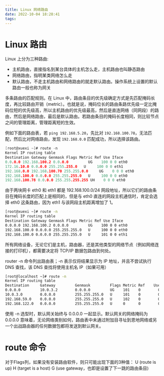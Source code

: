 ```yaml
---
title: Linux 网络路由
date: 2022-10-04 18:28:41
tags:
---
```


# Linux 路由
Linux 上分为三种路由:

- 主机路由，直接指名到某台具体的主机怎么走，主机路由也叫静态路由
- 网络路由，指明某类网络怎么走
- 默认路由，不走主机路由和网络路由的就走默认路由。操作系统上设置的默认路由一般也称为网关

多条路由的匹配规则。在 Linux 中，路由条目的优先级确定方式是先匹配掩码长度，再比较路由开销（metric）。也就是说，掩码位长的路由条路优先级一定比掩码位短的优先级高，所以主机路由的优先级最高，然后是直连网络（同网段）的路由，然后是网络路由，最后是默认路由。若路由条目的掩码长度相同，则比较节点之间的管理距离，管理距离短的生效。



例如下面的路由表，若 `ping 192.168.5.20`，先比对 `192.168.100.78`，无法匹配，然后比对网络路由，发现 `192.168.0.0` 匹配成功，所以选择该路由。


```c
[root@xuexi ~]# route -n
Kernel IP routing table
Destination Gateway Genmask Flags Metric Ref Use Iface
0.0.0.0 192.168.100.2 0.0.0.0         UG    100 0 0 eth0
172.16.10.0 0.0.0.0 255.255.255.0   U     100 0 0 eth1
192.168.0.0 192.168.100.70 255.255.0.0     UG    0 0 0 eth0
192.168.100.0 0.0.0.0 255.255.255.0   U     100 0 0 eth0
192.168.100.78 0.0.0.0 255.255.255.255 UH    0 0 0 eth0
```


由于两块网卡 eth0 和 eth1 都是 192.168.100.0/24 网段地址，所以它们的路由条目在掩码长度的匹配上是相同的，但是与 eth0 直连的网段主机通信时，肯定会选择 eth0 这条路由，因为 eth1 与该网段主机距离增加了 1。

```bash
[root@xuexi ~]# route -n
Kernel IP routing table
Destination Gateway Genmask Flags Metric Ref Use Iface
0.0.0.0 192.168.100.2 0.0.0.0         UG    100 0 0 eth0
192.168.100.0 0.0.0.0 255.255.255.0   U     100 0 0 eth0
192.168.100.0 0.0.0.0 255.255.255.0   U     101 0 0 eth1
```

所有网络设备，无论它们是主机，路由器，还是其他类型的网络节点（例如网络连接的打印机），都需要决定将 TCP/IP 数据包路由到何处。


router -n 命令列出路由表；-n 表示仅将结果显示为 IP 地址，并且不尝试执行 DNS 查找，该 DNS 查找将使用主机名 IP（如果可用）

```bash
[root@localhost ~]# route -n
Kernel IP routing table
Destination     Gateway         Genmask         Flags Metric Ref    Use Iface
0.0.0.0         10.0.3.2        0.0.0.0         UG    101    0        0 enp0s8
10.0.3.0        0.0.0.0         255.255.255.0   U     101    0        0 enp0s8
192.168.59.0    0.0.0.0         255.255.255.0   U     102    0        0 enp0s3
192.168.122.0   0.0.0.0         255.255.255.0   U     0      0        0 virbr0
```

使用 -n 选型时，默认网关始终与 0.0.0.0 一起显示。默认网关的网络掩码为 0.0.0.0 意味着，无论网络类别如何，路由表中未通过附加目寻址到恩地网络或另一个出战路由器的任何数据包都将发送到默认网关。


# route 命令

对于Flags列，如果没有安装路由软件，则只可能出现下面的3种值：
U (route is up)
H (target is a host)
G (use gateway，也即是设置了下一跳的路由条目)
